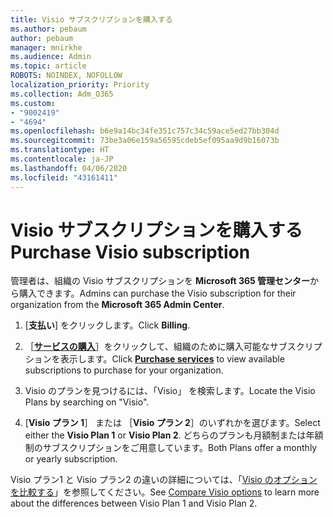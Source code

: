 ```yaml
---
title: Visio サブスクリプションを購入する
ms.author: pebaum
author: pebaum
manager: mnirkhe
ms.audience: Admin
ms.topic: article
ROBOTS: NOINDEX, NOFOLLOW
localization_priority: Priority
ms.collection: Adm_O365
ms.custom:
- "9002419"
- "4694"
ms.openlocfilehash: b6e9a14bc34fe351c757c34c59ace5ed27bb304d
ms.sourcegitcommit: 73be3a06e159a56595cdeb5ef095aa9d9b16073b
ms.translationtype: HT
ms.contentlocale: ja-JP
ms.lasthandoff: 04/06/2020
ms.locfileid: "43161411"
---
```

# <a name="purchase-visio-subscription"></a><span data-ttu-id="8f40f-102">Visio サブスクリプションを購入する</span><span class="sxs-lookup"><span data-stu-id="8f40f-102">Purchase Visio subscription</span></span>

<span data-ttu-id="8f40f-103">管理者は、組織の Visio サブスクリプションを **Microsoft 365 管理センター**から購入できます。</span><span class="sxs-lookup"><span data-stu-id="8f40f-103">Admins can purchase the Visio subscription for their organization from the **Microsoft 365 Admin Center**.</span></span>

1. <span data-ttu-id="8f40f-104">[**支払い**] をクリックします。</span><span class="sxs-lookup"><span data-stu-id="8f40f-104">Click **Billing**.</span></span>

2. <span data-ttu-id="8f40f-105">［**[サービスの購入](https://admin.microsoft.com/AdminPortal/Home?adminportal=1&msCV=%2BbOQtMNsz0ei8f5z.0.36#/catalog)**］をクリックして、組織のために購入可能なサブスクリプションを表示します。</span><span class="sxs-lookup"><span data-stu-id="8f40f-105">Click **[Purchase services](https://admin.microsoft.com/AdminPortal/Home?adminportal=1&msCV=%2BbOQtMNsz0ei8f5z.0.36#/catalog)** to view available subscriptions to purchase for your organization.</span></span>

3. <span data-ttu-id="8f40f-106">Visio のプランを見つけるには、「Visio」 を検索します。</span><span class="sxs-lookup"><span data-stu-id="8f40f-106">Locate the Visio Plans by searching on "Visio".</span></span>

4. <span data-ttu-id="8f40f-107">[**Visio プラン 1**］ または ［**Visio プラン 2**］のいずれかを選びます。</span><span class="sxs-lookup"><span data-stu-id="8f40f-107">Select either the **Visio Plan 1** or **Visio Plan 2**.</span></span> <span data-ttu-id="8f40f-108">どちらのプランも月額制または年額制のサブスクリプションをご用意しています。</span><span class="sxs-lookup"><span data-stu-id="8f40f-108">Both Plans offer a monthly or yearly subscription.</span></span>

<span data-ttu-id="8f40f-109">Visio プラン1 と Visio プラン2 の違いの詳細については、「[Visio のオプションを比較する](https://products.office.com/Visio/microsoft-visio-plans-and-pricing-compare-visio-options)」を参照してください。</span><span class="sxs-lookup"><span data-stu-id="8f40f-109">See [Compare Visio options](https://products.office.com/Visio/microsoft-visio-plans-and-pricing-compare-visio-options) to learn more about the differences between Visio Plan 1 and Visio Plan 2.</span></span> 
